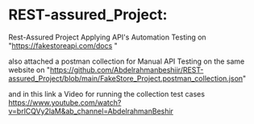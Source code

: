 # REST-assured_Project:
Rest-Assured Project Applying API's Automation Testing on "https://fakestoreapi.com/docs "

also attached a postman collection for Manual API Testing on the same website on "https://github.com/Abdelrahmanbeshiir/REST-assured_Project/blob/main/FakeStore_Project.postman_collection.json" 

and in this link a Video for running the collection test cases 
https://www.youtube.com/watch?v=brlCQVy2laM&ab_channel=AbdelrahmanBeshir
